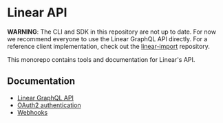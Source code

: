 # Linear API

**WARNING**: The CLI and SDK in this repository are not up to date. For now we recommend everyone to use the Linear GraphQL API directly. For a reference client implementation, check out the [linear-import](https://github.com/linearapp/linear-import) repository.

This monorepo contains tools and documentation for Linear's API.

## Documentation

- [Linear GraphQL API](https://github.com/linearapp/linear/blob/master/docs/API.md)
- [OAuth2 authentication](https://github.com/linearapp/linear/blob/master/docs/OAuth2.md)
- [Webhooks](https://github.com/linearapp/linear/blob/master/docs/Webhooks.md)
